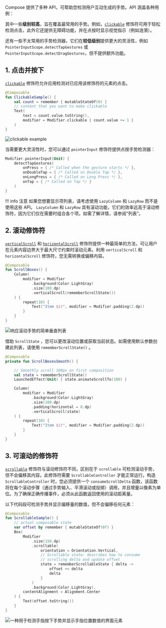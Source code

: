 Compose 提供了多种 API，可帮助您检测用户互动生成的手势。API 涵盖各种用例：

其中一些**级别较高**，旨在覆盖最常用的手势。例如，[`clickable`](https://developer.android.com/reference/kotlin/androidx/compose/foundation/package-summary?hl=zh-cn#clickable(androidx.compose.ui.Modifier,kotlin.Boolean,kotlin.String,androidx.compose.ui.semantics.Role,kotlin.Function0)) 修饰符可用于轻松检测点击，此外它还提供无障碍功能，并在点按时显示视觉指示（例如涟漪）。

还有一些不太常用的手势检测器，它们在**较低级别**提供更大的灵活性，例如 `PointerInputScope.detectTapGestures` 或 `PointerInputScope.detectDragGestures`，但不提供额外功能。

## 1. 点击并按下

[`clickable`](https://developer.android.com/reference/kotlin/androidx/compose/foundation/package-summary?hl=zh-cn#clickable(androidx.compose.ui.Modifier,kotlin.Boolean,kotlin.String,androidx.compose.ui.semantics.Role,kotlin.Function0)) 修饰符允许应用检测对已应用该修饰符的元素的点击。

```kotlin
@Composable
fun ClickableSample() {
    val count = remember { mutableStateOf(0) }
    // content that you want to make clickable
    Text(
        text = count.value.toString(),
        modifier = Modifier.clickable { count.value += 1 }
    )
}
```

![clickable example](https://developer.android.com/images/jetpack/compose/gestures-taps.gif?hl=zh-cn)

当需要更大灵活性时，您可以通过 `pointerInput` 修饰符提供点按手势检测器：

```kotlin
Modifier.pointerInput(Unit) {
    detectTapGestures(
        onPress = { /* Called when the gesture starts */ },
        onDoubleTap = { /* Called on Double Tap */ },
        onLongPress = { /* Called on Long Press */ },
        onTap = { /* Called on Tap */ }
    )
}
```

!!! info 注意
    如果您想要显示项列表，请考虑使用 `LazyColumn` 和 `LazyRow` 而不是使用这些 API。 `LazyColumn` 和 `LazyRow` 具有滚动功能，它们的效率远高于滚动修饰符，因为它们仅在需要时组合各个项。如需了解详情，请参阅“列表”。

## 2. 滚动修饰符

[`verticalScroll`](https://developer.android.com/images/jetpack/compose/gestures-simplescroll.gif?hl=zh-cn) 和 [`horizontalScroll`](https://developer.android.com/reference/kotlin/androidx/compose/foundation/package-summary?hl=zh-cn#horizontalScroll(androidx.compose.ui.Modifier,androidx.compose.foundation.ScrollState,kotlin.Boolean,androidx.compose.foundation.gestures.FlingBehavior,kotlin.Boolean)) 修饰符提供一种最简单的方法，可让用户在元素内容边界大于最大尺寸约束时滚动元素。利用 `verticalScroll` 和 `horizontalScroll` 修饰符，您无需转换或偏移内容。

```kotlin
@Composable
fun ScrollBoxes() {
    Column(
        modifier = Modifier
            .background(Color.LightGray)
            .size(100.dp)
            .verticalScroll(rememberScrollState())
    ) {
        repeat(10) {
            Text("Item $it", modifier = Modifier.padding(2.dp))
        }
    }
}
```

![响应滚动手势的简单垂直列表](https://developer.android.com/images/jetpack/compose/gestures-simplescroll.gif?hl=zh-cn)

借助 `ScrollState` ，您可以更改滚动位置或获取当前状态。如需使用默认参数创建此列表，请使用 `rememberScrollState()` 。

```kotlin
@Composable
private fun ScrollBoxesSmooth() {

    // Smoothly scroll 100px on first composition
    val state = rememberScrollState()
    LaunchedEffect(Unit) { state.animateScrollTo(100) }

    Column(
        modifier = Modifier
            .background(Color.LightGray)
            .size(100.dp)
            .padding(horizontal = 8.dp)
            .verticalScroll(state)
    ) {
        repeat(10) {
            Text("Item $it", modifier = Modifier.padding(2.dp))
        }
    }
}
```

## 3. 可滚动的修饰符

[`scrollable`](https://developer.android.com/reference/kotlin/androidx/compose/foundation/gestures/package-summary?hl=zh-cn#scrollable(androidx.compose.ui.Modifier,androidx.compose.foundation.gestures.ScrollableState,androidx.compose.foundation.gestures.Orientation,kotlin.Boolean,kotlin.Boolean,androidx.compose.foundation.gestures.FlingBehavior,androidx.compose.foundation.interaction.MutableInteractionSource)) 修饰符与滚动修饰符不同，区别在于 `scrollable` 可检测滚动手势，但不会偏移其内容。此修饰符需要 `ScrollableController` 才能正常运行。构造 `ScrollableController` 时，您必须提供一个 `consumeScrollDelta` 函数，该函数将在每个滚动步骤（通过手势输入、平滑滚动或投掷）调用，并且增量以像素为单位。为了确保正确传播事件，必须从此函数返回使用的滚动距离量。

以下代码段可检测手势并显示偏移量的数值，但不会偏移任何元素：

```kotlin
@Composable
fun ScrollableSample() {
    // actual composable state
    var offset by remember { mutableStateOf(0f) }
    Box(
        Modifier
            .size(150.dp)
            .scrollable(
                orientation = Orientation.Vertical,
                // Scrollable state: describes how to consume
                // scrolling delta and update offset
                state = rememberScrollableState { delta ->
                    offset += delta
                    delta
                }
            )
            .background(Color.LightGray),
        contentAlignment = Alignment.Center
    ) {
        Text(offset.toString())
    }
}
```

![一种用于检测手指按下手势并显示手指位置数值的界面元素](https://developer.android.com/images/jetpack/compose/gestures-numeric-offset.gif?hl=zh-cn)
